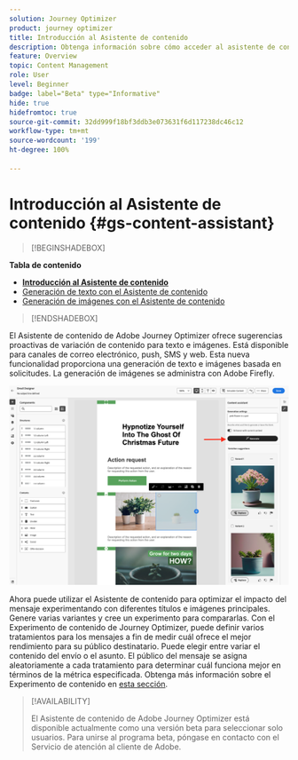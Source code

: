 ```yaml
---
solution: Journey Optimizer
product: journey optimizer
title: Introducción al Asistente de contenido
description: Obtenga información sobre cómo acceder al asistente de contenido de Journey Optimizer y trabajar con él
feature: Overview
topic: Content Management
role: User
level: Beginner
badge: label="Beta" type="Informative"
hide: true
hidefromtoc: true
source-git-commit: 32dd999f18bf3ddb3e073631f6d117238dc46c12
workflow-type: tm+mt
source-wordcount: '199'
ht-degree: 100%

---
```


# Introducción al Asistente de contenido {#gs-content-assistant}

>[!BEGINSHADEBOX]

**Tabla de contenido**

* **[Introducción al Asistente de contenido](gs-generative.md)**
* [Generación de texto con el Asistente de contenido](generative-content.md)
* [Generación de imágenes con el Asistente de contenido](generative-image.md)

>[!ENDSHADEBOX]


El Asistente de contenido de Adobe Journey Optimizer ofrece sugerencias proactivas de variación de contenido para texto e imágenes. Está disponible para canales de correo electrónico, push, SMS y web. Esta nueva funcionalidad proporciona una generación de texto e imágenes basada en solicitudes. La generación de imágenes se administra con Adobe Firefly.

![](assets/image-gen-ai.png)



Ahora puede utilizar el Asistente de contenido para optimizar el impacto del mensaje experimentando con diferentes títulos e imágenes principales. Genere varias variantes y cree un experimento para compararlas. Con el Experimento de contenido de Journey Optimizer, puede definir varios tratamientos para los mensajes a fin de medir cuál ofrece el mejor rendimiento para su público destinatario. Puede elegir entre variar el contenido del envío o el asunto. El público del mensaje se asigna aleatoriamente a cada tratamiento para determinar cuál funciona mejor en términos de la métrica especificada. Obtenga más información sobre el Experimento de contenido en [esta sección](../campaigns/content-experiment.md).


>[!AVAILABILITY]
>
>El Asistente de contenido de Adobe Journey Optimizer está disponible actualmente como una versión beta para seleccionar solo usuarios. Para unirse al programa beta, póngase en contacto con el Servicio de atención al cliente de Adobe.

